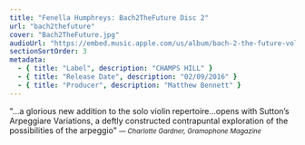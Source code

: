 ```yaml
---
title: "Fenella Humphreys: Bach2TheFuture Disc 2"
url: "bach2thefuture"
cover: "Bach2TheFuture.jpg"
audioUrl: "https://embed.music.apple.com/us/album/bach-2-the-future-vol-2/1178748501"
sectionSortOrder: 3
metadata:
  - { title: "Label", description: "CHAMPS HILL" }
  - { title: "Release Date", description: "02/09/2016" }
  - { title: "Producer", description: "Matthew Bennett" }
---
```


"...a glorious new addition to the solo violin repertoire...opens with Sutton’s Arpeggiare Variations, a deftly constructed contrapuntal exploration of the possibilities of the arpeggio" <i><small>— Charlotte Gardner, Gramophone Magazine</small></i>